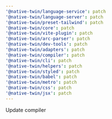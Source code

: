 ```yaml
---
'@native-twin/language-service': patch
'@native-twin/language-server': patch
'@native-twin/preset-tailwind': patch
'@native-twin/core': patch
'@native-twin/vite-plugin': patch
'@native-twin/arc-parser': patch
'@native-twin/dev-tools': patch
'@native-twin/adapters': patch
'@native-twin/compiler': patch
'@native-twin/cli': patch
'@native-twin/helpers': patch
'@native-twin/styled': patch
'@native-twin/babel': patch
'@native-twin/metro': patch
'@native-twin/css': patch
'@native-twin/jsx': patch
---
```


Update compiler
